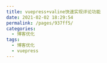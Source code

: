 ```yaml
---
title: vuepress+valine快速实现评论功能
date: 2021-02-02 18:29:54
permalink: /pages/937ff5/
categories:
  - 博客优化
tags:
  - 博客优化
  - vuepress
---
```

